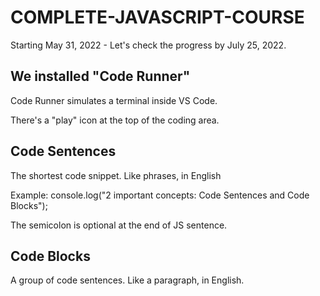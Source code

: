 # COMPLETE-JAVASCRIPT-COURSE
 Starting May 31, 2022 - Let's check the progress by July 25, 2022.

## We installed "Code Runner"
Code Runner simulates a terminal inside VS Code.

There's a "play" icon at the top of the coding area.

## Code Sentences
The shortest code snippet. Like phrases, in English

Example: console.log("2 important concepts: Code Sentences and Code Blocks");

The semicolon is optional at the end of JS sentence.

## Code Blocks
A group of code sentences. Like a paragraph, in English.

